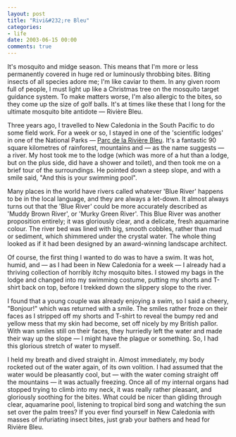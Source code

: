```yaml
---
layout: post
title: "Rivi&#232;re Bleu"
categories:
- life
date: 2003-06-15 00:00
comments: true
---
```


<p>It's mosquito and midge season. This means that I'm more or less permanently covered in huge red or luminously throbbing bites. Biting insects of all species adore me; I'm like caviar to them. In any given room full of people, I must light up like a Christmas tree on the mosquito target guidance system. To make matters worse, I'm also allergic to the bites, so they come up the size of golf balls. It's at times like these that I long for the ultimate mosquito bite antidote &mdash; Rivi&#232;re Bleu.</p>

<p>Three years ago, I travelled to New Caledonia in the South Pacific to do some field work. For a week or so, I stayed in one of the 'scientific lodges' in one of the National Parks &mdash; <a href="http://www.lonelyplanet.com/destinations/pacific/new_caledonia/attractions.htm" title="Lonely Planet Guide to New Caledonia">Parc de la Rivi&#232;re Bleu</a>. It's a fantastic 90 square kilometres of rainforest, mountains and &mdash; as the name suggests &mdash; a river. My host took me to the lodge (which was more of a hut than a lodge, but on the plus side, did have a shower and toilet), and then took me on a brief tour of the surroundings. He pointed down a steep slope, and with a smile said, "And this is your swimming pool".</p>

<p>Many places in the world have rivers called whatever 'Blue River' happens to be in the local language, and they are always a let-down. It almost always turns out that the 'Blue River' could be more accurately described as 'Muddy Brown River', or 'Murky Green River'. This Blue River was another proposition entirely; it was gloriously clear, and a delicate, fresh aquamarine colour. The river bed was lined with big, smooth cobbles, rather than mud or sediment, which shimmered under the crystal water. The whole thing looked as if it had been designed by an award-winning landscape architect.</p>

<p>Of course, the first thing I wanted to do was to have a swim. It was hot, humid, and &mdash; as I had been in New Caledonia for a week &mdash; I already had a thriving collection of horribly itchy mosquito bites. I stowed my bags in the lodge and changed into my swimming costume, putting my shorts and T-shirt back on top, before I trekked down the slippery slope to the river.</p>

<p>I found that a young couple was already enjoying a swim, so I said a cheery, "Bonjour!" which was returned with a smile. The smiles rather froze on their faces as I stripped off my shorts and T-shirt to reveal the bumpy red and yellow mess that my skin had become, set off nicely by my British pallor. With wan smiles still on their faces, they hurriedly left the water and made their way up the slope &mdash; I might have the plague or something. So, I had this glorious stretch of water to myself.</p>

<p>I held my breath and dived straight in. Almost immediately, my body rocketed out of the water again, of its own volition. I had assumed that the water would be pleasantly cool, but &mdash; with the water coming straight off the mountains &mdash; it was actually freezing. Once all of my internal organs had stopped trying to climb into my neck, it was really rather pleasant, and gloriously soothing for the bites. What could be nicer than gliding through clear, aquamarine pool, listening to tropical bird song and watching the sun set over the palm trees? If you ever find yourself in New Caledonia with masses of infuriating insect bites, just grab your bathers and head for Rivi&#232;re Bleu.</p>
